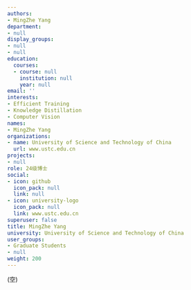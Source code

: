 ```yaml
---
authors:
- MingZhe Yang
department:
- null
display_groups:
- null
- null
education:
  courses:
  - course: null
    institution: null
    year: null
email: ''
interests:
- Efficient Training
- Knowledge Distillation
- Computer Vision
names:
- MingZhe Yang
organizations:
- name: University of Science and Technology of China
  url: www.ustc.edu.cn
projects:
- null
role: 24级博士
social:
- icon: github
  icon_pack: null
  link: null
- icon: university-logo
  icon_pack: null
  link: www.ustc.edu.cn
superuser: false
title: MingZhe Yang
university: University of Science and Technology of China
user_groups:
- Graduate Students
- null
weight: 200
---
```


(空)
